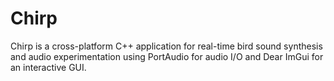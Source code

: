 # Chirp
Chirp is a cross-platform C++ application for real-time bird sound synthesis and audio experimentation using PortAudio for audio I/O and Dear ImGui for an interactive GUI.
